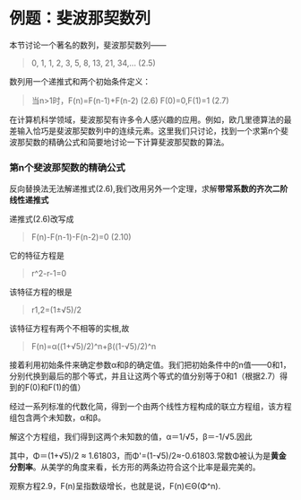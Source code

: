 例题：斐波那契数列
==================

本节讨论一个著名的数列，斐波那契数列——

> 0, 1, 1, 2, 3, 5, 8, 13, 21, 34,...                         (2.5)

数列用一个递推式和两个初始条件定义：

> 当n>1时，F(n)=F(n-1)+F(n-2)                                 (2.6)
>          F(0)=0,F(1)=1                                      (2.7)

在计算机科学领域，斐波那契有许多令人感兴趣的应用。例如，欧几里德算法的最差输入恰巧是斐波那契数列中的连续元素。这里我们只讨论，找到一个求第n个斐波那契数的精确公式和简要地讨论一下计算斐波那契数的算法。

### 第n个斐波那契数的精确公式

反向替换法无法解递推式(2.6),我们改用另外一个定理，求解**带常系数的齐次二阶线性递推式**

递推式(2.6)改写成

> F(n)-F(n-1)-F(n-2)=0                                        (2.10)

它的特征方程是

> r^2-r-1=0

该特征方程的根是

> r1,2=(1±√5)/2

该特征方程有两个不相等的实根,故

> F(n)=α((1+√5)/2)^n+β((1-√5)/2)^n

接着利用初始条件来确定参数α和β的确定值。我们把初始条件中的n值——0和1，分别代换到最后的那个等式，并且让这两个等式的值分别等于0和1（根据2.7）得到的F(0)和F(1)的值）

经过一系列标准的代数化简，得到一个由两个线性方程构成的联立方程组，该方程组包含两个未知数，α和β。

解这个方程组，我们得到这两个未知数的值，α＝1/√5，β＝-1/√5.因此



其中，Φ＝(1+√5)/2 ≈ 1.61803，而Φ'=(1-√5)/2≈-0.61803.常数Φ被认为是**黄金分割率**。从美学的角度来看，长方形的两条边符合这个比率是最完美的。

观察方程2.9，F(n)呈指数级增长，也就是说，F(n)∈Θ(Φ^n).



